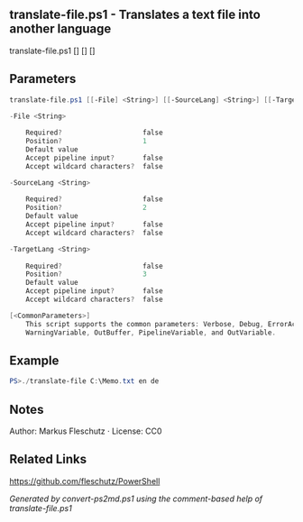 ## translate-file.ps1 - Translates a text file into another language

translate-file.ps1 [<file>] [<source-lang>] [<target-lang>]

## Parameters
```powershell
translate-file.ps1 [[-File] <String>] [[-SourceLang] <String>] [[-TargetLang] <String>] [<CommonParameters>]

-File <String>
    
    Required?                    false
    Position?                    1
    Default value                
    Accept pipeline input?       false
    Accept wildcard characters?  false

-SourceLang <String>
    
    Required?                    false
    Position?                    2
    Default value                
    Accept pipeline input?       false
    Accept wildcard characters?  false

-TargetLang <String>
    
    Required?                    false
    Position?                    3
    Default value                
    Accept pipeline input?       false
    Accept wildcard characters?  false

[<CommonParameters>]
    This script supports the common parameters: Verbose, Debug, ErrorAction, ErrorVariable, WarningAction, 
    WarningVariable, OutBuffer, PipelineVariable, and OutVariable.
```

## Example
```powershell
PS>./translate-file C:\Memo.txt en de
```

## Notes
Author: Markus Fleschutz · License: CC0

## Related Links
https://github.com/fleschutz/PowerShell

*Generated by convert-ps2md.ps1 using the comment-based help of translate-file.ps1*
